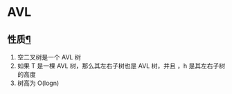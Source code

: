 # AVL

## 性质[¶](https://oi-wiki.org/ds/avl/#_1)

1. 空二叉树是一个 AVL 树
2. 如果 T 是一棵 AVL 树，那么其左右子树也是 AVL 树，并且 ，h 是其左右子树的高度
3. 树高为 O(logn)